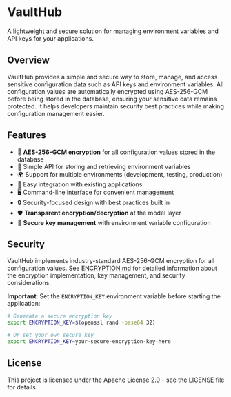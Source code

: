 # VaultHub

A lightweight and secure solution for managing environment variables and API keys for your applications.

## Overview

VaultHub provides a simple and secure way to store, manage, and access sensitive configuration data such as API keys and environment variables. All configuration values are automatically encrypted using AES-256-GCM before being stored in the database, ensuring your sensitive data remains protected. It helps developers maintain security best practices while making configuration management easier.

## Features

- 🔐 **AES-256-GCM encryption** for all configuration values stored in the database
- 🔄 Simple API for storing and retrieving environment variables
- 🌍 Support for multiple environments (development, testing, production)
- 🧩 Easy integration with existing applications
- 🖥️ Command-line interface for convenient management
- 🔒 Security-focused design with best practices built in
- 🛡️ **Transparent encryption/decryption** at the model layer
- 🔑 **Secure key management** with environment variable configuration

## Security

VaultHub implements industry-standard AES-256-GCM encryption for all configuration values. See [ENCRYPTION.md](ENCRYPTION.md) for detailed information about the encryption implementation, key management, and security considerations.

**Important**: Set the `ENCRYPTION_KEY` environment variable before starting the application:

```bash
# Generate a secure encryption key
export ENCRYPTION_KEY=$(openssl rand -base64 32)

# Or set your own secure key
export ENCRYPTION_KEY=your-secure-encryption-key-here
```

## License

This project is licensed under the Apache License 2.0 - see the LICENSE file for details.
